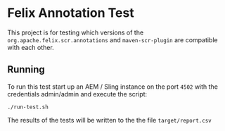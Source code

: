 Felix Annotation Test
========

This project is for testing which versions of the `org.apache.felix.scr.annotations` and 
`maven-scr-plugin` are compatible with each other.

Running
--------

To run this test start up an AEM / Sling instance on the port `4502` with the credentials 
admin/admin and execute the script:

	./run-test.sh
	
The results of the tests will be written to the the file `target/report.csv`

